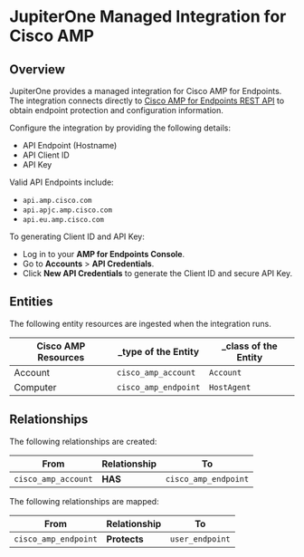 # JupiterOne Managed Integration for Cisco AMP

## Overview

JupiterOne provides a managed integration for Cisco AMP for Endpoints. The
integration connects directly to [Cisco AMP for Endpoints REST API][1] to obtain
endpoint protection and configuration information.

Configure the integration by providing the following details:

- API Endpoint (Hostname)
- API Client ID
- API Key

Valid API Endpoints include:

- `api.amp.cisco.com`
- `api.apjc.amp.cisco.com`
- `api.eu.amp.cisco.com`

To generating Client ID and API Key:

- Log in to your **AMP for Endpoints Console**.
- Go to **Accounts** > **API Credentials**.
- Click **New API Credentials** to generate the Client ID and secure API Key.

## Entities

The following entity resources are ingested when the integration runs.

| Cisco AMP Resources | \_type of the Entity | \_class of the Entity |
| ------------------- | -------------------- | --------------------- |
| Account             | `cisco_amp_account`  | `Account`             |
| Computer            | `cisco_amp_endpoint` | `HostAgent`           |

## Relationships

The following relationships are created:

| From                | Relationship | To                   |
| ------------------- | ------------ | -------------------- |
| `cisco_amp_account` | **HAS**      | `cisco_amp_endpoint` |

The following relationships are mapped:

| From                 | Relationship | To              |
| -------------------- | ------------ | --------------- |
| `cisco_amp_endpoint` | **Protects** | `user_endpoint` |

[1]: https://api-docs.amp.cisco.com/
